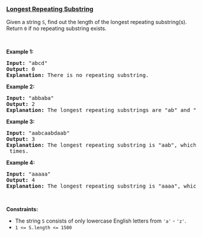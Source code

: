 ### [Longest Repeating Substring](https://leetcode.com/problems/longest-repeating-substring)

<p>Given a string <code>S</code>, find out the length of the longest repeating substring(s). Return <code>0</code> if no repeating substring exists.</p>

<p>&nbsp;</p>

<p><strong>Example 1:</strong></p>

<pre>
<strong>Input: </strong><span id="example-input-1-1">&quot;abcd&quot;</span>
<strong>Output: </strong><span id="example-output-1">0</span>
<strong>Explanation: </strong>There is no repeating substring.
</pre>

<p><strong>Example 2:</strong></p>

<pre>
<strong>Input: </strong><span id="example-input-2-1">&quot;abbaba&quot;</span>
<strong>Output: </strong><span id="example-output-2">2</span>
<strong>Explanation: </strong>The longest repeating substrings are &quot;ab&quot; and &quot;ba&quot;, each of which occurs twice.
</pre>

<p><strong>Example 3:</strong></p>

<pre>
<strong>Input: </strong><span id="example-input-3-1">&quot;aabcaabdaab&quot;</span>
<strong>Output: </strong><span id="example-output-3">3</span>
<strong>Explanation: </strong>The longest repeating substring is &quot;aab&quot;, which occurs <code>3</code> times.
</pre>

<p><strong>Example 4:</strong></p>

<pre>
<strong>Input: </strong><span id="example-input-4-1">&quot;aaaaa&quot;</span>
<strong>Output: </strong><span id="example-output-4">4</span>
<strong>Explanation: </strong>The longest repeating substring is &quot;aaaa&quot;, which occurs twice.
</pre>

<p>&nbsp;</p>
<p><strong>Constraints:</strong></p>

<ul>
	<li>The string <code>S</code> consists of only lowercase English letters from <code>&#39;a&#39;</code> - <code>&#39;z&#39;</code>.</li>
	<li><code>1 &lt;= S.length &lt;= 1500</code></li>
</ul>
